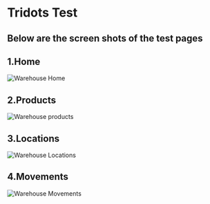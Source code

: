 # Tridots Test
## Below are the screen shots of the test pages
## 1.Home
![Warehouse Home](https://user-images.githubusercontent.com/119912701/216833626-a80e3bea-fa47-4aa8-8f82-c07d40566d22.png)
## 2.Products
![Warehouse products](https://user-images.githubusercontent.com/119912701/216833629-76b8371f-311d-46c0-b89e-caa8f584b674.png)
## 3.Locations
![Warehouse Locations](https://user-images.githubusercontent.com/119912701/216833632-6cbb2010-8411-4b6e-8872-bf5b4fece0db.png)
## 4.Movements
![Warehouse Movements](https://user-images.githubusercontent.com/119912701/216833637-a16d5d9a-982f-4e7d-a82c-cad8163dfc50.png)
